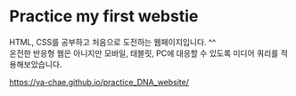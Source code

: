 # Practice my first webstie

HTML, CSS를 공부하고 처음으로 도전하는 웹페이지입니다. ^^ <br>
온전한 반응형 웹은 아니지만 모바일, 태블릿, PC에 대응할 수 있도록 미디어 쿼리를 적용해보았습니다.

https://ya-chae.github.io/practice_DNA_website/
